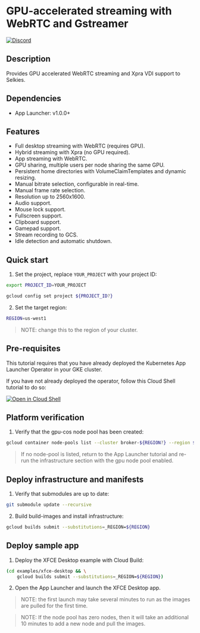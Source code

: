 # GPU-accelerated streaming with WebRTC and Gstreamer

[![Discord](https://img.shields.io/discord/798699922223398942?logo=discord)](https://discord.gg/wDNGDeSW5F)

## Description

Provides GPU accelerated WebRTC streaming and Xpra VDI support to Selkies.

## Dependencies

- App Launcher: v1.0.0+

## Features

- Full desktop streaming with WebRTC (requires GPU).
- Hybrid streaming with Xpra (no GPU required).
- App streaming with WebRTC.
- GPU sharing, multiple users per node sharing the same GPU.
- Persistent home directories with VolumeClaimTemplates and dynamic resizing.
- Manual bitrate selection, configurable in real-time.
- Manual frame rate selection.
- Resolution up to 2560x1600.
- Audio support.
- Mouse lock support.
- Fullscreen support.
- Clipboard support.
- Gamepad support.
- Stream recording to GCS.
- Idle detection and automatic shutdown.

## Quick start

1. Set the project, replace `YOUR_PROJECT` with your project ID:

```bash
export PROJECT_ID=YOUR_PROJECT
```

```bash
gcloud config set project ${PROJECT_ID?}
```

2. Set the target region:

```bash
REGION=us-west1
```

> NOTE: change this to the region of your cluster.

## Pre-requisites

This tutorial requires that you have already deployed the Kubernetes App Launcher Operator in your GKE cluster.

If you have not already deployed the operator, follow this Cloud Shell tutorial to do so:

[![Open in Cloud Shell](https://gstatic.com/cloudssh/images/open-btn.svg)](https://ssh.cloud.google.com/cloudshell/editor?cloudshell_git_repo=https://github.com/selkies-project/selkies&cloudshell_git_branch=master&cloudshell_tutorial=setup/README.md)

## Platform verification

1. Verify that the gpu-cos node pool has been created:

```bash
gcloud container node-pools list --cluster broker-${REGION?} --region ${REGION?} --filter name~gpu-cos
```

> If no node-pool is listed, return to the App Launcher tutorial and re-run the infrastructure section with the gpu node pool enabled.

## Deploy infrastructure and manifests

1. Verify that submodules are up to date:

```bash
git submodule update --recursive
```

2. Build build-images and install infrastructure:

```bash
gcloud builds submit --substitutions=_REGION=${REGION}
```

## Deploy sample app

1. Deploy the XFCE Desktop example with Cloud Build:

```bash
(cd examples/xfce-desktop && \
    gcloud builds submit --substitutions=_REGION=${REGION})
```

2. Open the App Launcher and launch the XFCE Desktop app.

> NOTE: the first launch may take several minutes to run as the images are pulled for the first time.

> NOTE: If the node pool has zero nodes, then it will take an additional 10 minutes to add a new node and pull the images.
